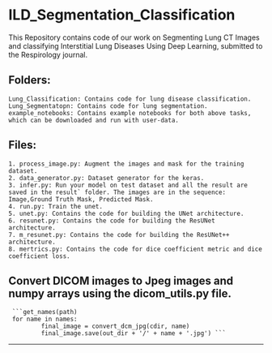 ILD_Segmentation_Classification
==============================

This Repository contains code of our work on Segmenting Lung CT Images and classifying Interstitial Lung Diseases Using Deep Learning, submitted to the Respirology journal.

## Folders:
	Lung_Classification: Contains code for lung disease classification.
	Lung_Segmentatopn: Contains code for lung segmentation.
	example_notebooks: Contains example notebooks for both above tasks, which can be downloaded and run with user-data.

## Files:
	1. process_image.py: Augment the images and mask for the training dataset.
	2. data_generator.py: Dataset generator for the keras.
	3. infer.py: Run your model on test dataset and all the result are saved in the result` folder. The images are in the sequence: Image,Ground Truth Mask, Predicted Mask.
	4. run.py: Train the unet.
	5. unet.py: Contains the code for building the UNet architecture.
	6. resunet.py: Contains the code for building the ResUNet architecture.
	7. m_resunet.py: Contains the code for building the ResUNet++ architecture.
	8. mertrics.py: Contains the code for dice coefficient metric and dice coefficient loss. 

## Convert DICOM images to Jpeg images and numpy arrays using the dicom_utils.py file.
        
	 ```get_names(path)
	 for name in names:
     	     final_image = convert_dcm_jpg(cdir, name)
     	     final_image.save(out_dir + '/' + name + '.jpg') ```

--------

